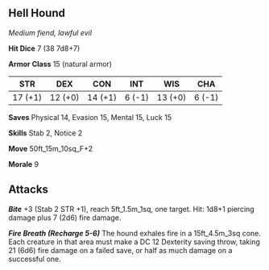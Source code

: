 ## Hell Hound

*Medium fiend, lawful evil*

**Hit Dice** 7 (38 7d8+7)

**Armor Class** 15 (natural armor)

| STR     | DEX     | CON     | INT     | WIS     | CHA     |
|---------|---------|---------|---------|---------|---------|
| 17 (+1) | 12 (+0) | 14 (+1) |  6 (-1) | 13 (+0) |  6 (-1) |

**Saves** Physical 14, Evasion 15, Mental 15, Luck 15

**Skills** Stab 2, Notice 2

**Move** 50ft\_15m\_10sq\_F+2

**Morale** 9

## Attacks

***Bite*** +3 (Stab 2 STR +1), reach 5ft\_1.5m\_1sq, one target. Hit: 1d8+1 piercing damage plus 7 (2d6) fire damage.

***Fire Breath (Recharge 5-6)*** The hound exhales fire in a 15ft\_4.5m\_3sq cone. Each creature in that area must make a DC 12 Dexterity saving throw, taking 21 (6d6) fire damage on a failed save, or half as much damage on a successful one.

